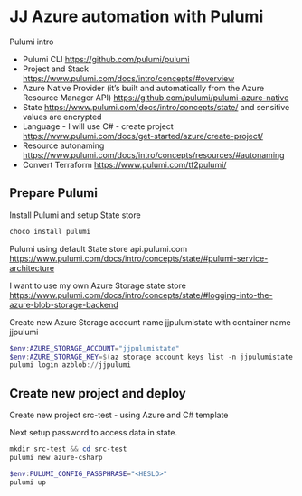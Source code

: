 # JJ Azure automation with Pulumi

Pulumi intro
- Pulumi CLI https://github.com/pulumi/pulumi
- Project and Stack https://www.pulumi.com/docs/intro/concepts/#overview
- Azure Native Provider (it’s built and automatically from the Azure Resource Manager API) https://github.com/pulumi/pulumi-azure-native
- State https://www.pulumi.com/docs/intro/concepts/state/ and sensitive values are encrypted
- Language - I will use C# - create project https://www.pulumi.com/docs/get-started/azure/create-project/
- Resource autonaming https://www.pulumi.com/docs/intro/concepts/resources/#autonaming
- Convert Terraform https://www.pulumi.com/tf2pulumi/

## Prepare Pulumi

Install Pulumi and setup State store

```powershell
choco install pulumi
```

Pulumi using default State store api.pulumi.com https://www.pulumi.com/docs/intro/concepts/state/#pulumi-service-architecture

I want to use my own Azure Storage state store https://www.pulumi.com/docs/intro/concepts/state/#logging-into-the-azure-blob-storage-backend

Create new Azure Storage account name jjpulumistate with container name jjpulumi

```powershell
$env:AZURE_STORAGE_ACCOUNT="jjpulumistate"
$env:AZURE_STORAGE_KEY=$(az storage account keys list -n jjpulumistate --query [0].value -o tsv)
pulumi login azblob://jjpulumi
```

## Create new project and deploy

Create new project src-test - using Azure and C# template

Next setup password to access data in state.

```powershell
mkdir src-test && cd src-test
pulumi new azure-csharp

$env:PULUMI_CONFIG_PASSPHRASE="<HESLO>"
pulumi up
```